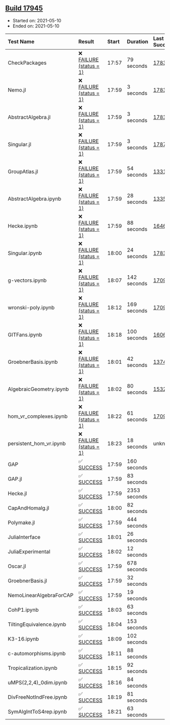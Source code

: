 ## [Build 17945](https://oscarci.mathematik.uni-kl.de/job/oscar/17945/)

* Started on: 2021-05-10
* Ended on: 2021-05-10

| Test Name    | Result | Start | Duration | Last Success | First Failure |
|:-------------|:-------|:------|:---------|:-------------|:--------------|
| CheckPackages | ❌ [FAILURE (status = 1)](https://oscarci.mathematik.uni-kl.de/job/oscar/17945/artifact/logs/build-17945/CheckPackages.log) | 17:57 | 79 seconds | [17832](https://oscarci.mathematik.uni-kl.de/job/oscar/17832/) | [17833](https://oscarci.mathematik.uni-kl.de/job/oscar/17833/) |
| Nemo.jl | ❌ [FAILURE (status = 1)](https://oscarci.mathematik.uni-kl.de/job/oscar/17945/artifact/logs/build-17945/Nemo.jl.log) | 17:59 | 3 seconds | [17835](https://oscarci.mathematik.uni-kl.de/job/oscar/17835/) | [17836](https://oscarci.mathematik.uni-kl.de/job/oscar/17836/) |
| AbstractAlgebra.jl | ❌ [FAILURE (status = 1)](https://oscarci.mathematik.uni-kl.de/job/oscar/17945/artifact/logs/build-17945/AbstractAlgebra.jl.log) | 17:59 | 3 seconds | [17831](https://oscarci.mathematik.uni-kl.de/job/oscar/17831/) | [17832](https://oscarci.mathematik.uni-kl.de/job/oscar/17832/) |
| Singular.jl | ❌ [FAILURE (status = 1)](https://oscarci.mathematik.uni-kl.de/job/oscar/17945/artifact/logs/build-17945/Singular.jl.log) | 17:59 | 3 seconds | [17871](https://oscarci.mathematik.uni-kl.de/job/oscar/17871/) | [17872](https://oscarci.mathematik.uni-kl.de/job/oscar/17872/) |
| GroupAtlas.jl | ❌ [FAILURE (status = 1)](https://oscarci.mathematik.uni-kl.de/job/oscar/17945/artifact/logs/build-17945/GroupAtlas.jl.log) | 17:59 | 54 seconds | [13311](https://oscarci.mathematik.uni-kl.de/job/oscar/13311/) | [13312](https://oscarci.mathematik.uni-kl.de/job/oscar/13312/) |
| AbstractAlgebra.ipynb | ❌ [FAILURE (status = 1)](https://oscarci.mathematik.uni-kl.de/job/oscar/17945/artifact/logs/build-17945/AbstractAlgebra.ipynb.log) | 17:59 | 28 seconds | [13355](https://oscarci.mathematik.uni-kl.de/job/oscar/13355/) | [13356](https://oscarci.mathematik.uni-kl.de/job/oscar/13356/) |
| Hecke.ipynb | ❌ [FAILURE (status = 1)](https://oscarci.mathematik.uni-kl.de/job/oscar/17945/artifact/logs/build-17945/Hecke.ipynb.log) | 17:59 | 88 seconds | [16463](https://oscarci.mathematik.uni-kl.de/job/oscar/16463/) | [16464](https://oscarci.mathematik.uni-kl.de/job/oscar/16464/) |
| Singular.ipynb | ❌ [FAILURE (status = 1)](https://oscarci.mathematik.uni-kl.de/job/oscar/17945/artifact/logs/build-17945/Singular.ipynb.log) | 18:00 | 24 seconds | [17835](https://oscarci.mathematik.uni-kl.de/job/oscar/17835/) | [17836](https://oscarci.mathematik.uni-kl.de/job/oscar/17836/) |
| g-vectors.ipynb | ❌ [FAILURE (status = 1)](https://oscarci.mathematik.uni-kl.de/job/oscar/17945/artifact/logs/build-17945/g-vectors.ipynb.log) | 18:07 | 142 seconds | [17099](https://oscarci.mathematik.uni-kl.de/job/oscar/17099/) | [17100](https://oscarci.mathematik.uni-kl.de/job/oscar/17100/) |
| wronski-poly.ipynb | ❌ [FAILURE (status = 1)](https://oscarci.mathematik.uni-kl.de/job/oscar/17945/artifact/logs/build-17945/wronski-poly.ipynb.log) | 18:12 | 169 seconds | [17098](https://oscarci.mathematik.uni-kl.de/job/oscar/17098/) | [17099](https://oscarci.mathematik.uni-kl.de/job/oscar/17099/) |
| GITFans.ipynb | ❌ [FAILURE (status = 1)](https://oscarci.mathematik.uni-kl.de/job/oscar/17945/artifact/logs/build-17945/GITFans.ipynb.log) | 18:18 | 100 seconds | [16068](https://oscarci.mathematik.uni-kl.de/job/oscar/16068/) | [16069](https://oscarci.mathematik.uni-kl.de/job/oscar/16069/) |
| GroebnerBasis.ipynb | ❌ [FAILURE (status = 1)](https://oscarci.mathematik.uni-kl.de/job/oscar/17945/artifact/logs/build-17945/GroebnerBasis.ipynb.log) | 18:01 | 42 seconds | [13748](https://oscarci.mathematik.uni-kl.de/job/oscar/13748/) | [13749](https://oscarci.mathematik.uni-kl.de/job/oscar/13749/) |
| AlgebraicGeometry.ipynb | ❌ [FAILURE (status = 1)](https://oscarci.mathematik.uni-kl.de/job/oscar/17945/artifact/logs/build-17945/AlgebraicGeometry.ipynb.log) | 18:02 | 80 seconds | [15322](https://oscarci.mathematik.uni-kl.de/job/oscar/15322/) | [15323](https://oscarci.mathematik.uni-kl.de/job/oscar/15323/) |
| hom_vr_complexes.ipynb | ❌ [FAILURE (status = 1)](https://oscarci.mathematik.uni-kl.de/job/oscar/17945/artifact/logs/build-17945/hom_vr_complexes.ipynb.log) | 18:22 | 61 seconds | [17099](https://oscarci.mathematik.uni-kl.de/job/oscar/17099/) | [17100](https://oscarci.mathematik.uni-kl.de/job/oscar/17100/) |
| persistent_hom_vr.ipynb | ❌ [FAILURE (status = 1)](https://oscarci.mathematik.uni-kl.de/job/oscar/17945/artifact/logs/build-17945/persistent_hom_vr.ipynb.log) | 18:23 | 18 seconds | unknown | unknown |
| GAP | ✅ [SUCCESS](https://oscarci.mathematik.uni-kl.de/job/oscar/17945/artifact/logs/build-17945/GAP.log) | 17:59 | 160 seconds |  |  |
| GAP.jl | ✅ [SUCCESS](https://oscarci.mathematik.uni-kl.de/job/oscar/17945/artifact/logs/build-17945/GAP.jl.log) | 17:59 | 83 seconds |  |  |
| Hecke.jl | ✅ [SUCCESS](https://oscarci.mathematik.uni-kl.de/job/oscar/17945/artifact/logs/build-17945/Hecke.jl.log) | 17:59 | 2353 seconds |  |  |
| CapAndHomalg.jl | ✅ [SUCCESS](https://oscarci.mathematik.uni-kl.de/job/oscar/17945/artifact/logs/build-17945/CapAndHomalg.jl.log) | 18:00 | 82 seconds |  |  |
| Polymake.jl | ✅ [SUCCESS](https://oscarci.mathematik.uni-kl.de/job/oscar/17945/artifact/logs/build-17945/Polymake.jl.log) | 17:59 | 444 seconds |  |  |
| JuliaInterface | ✅ [SUCCESS](https://oscarci.mathematik.uni-kl.de/job/oscar/17945/artifact/logs/build-17945/JuliaInterface.log) | 18:01 | 26 seconds |  |  |
| JuliaExperimental | ✅ [SUCCESS](https://oscarci.mathematik.uni-kl.de/job/oscar/17945/artifact/logs/build-17945/JuliaExperimental.log) | 18:02 | 12 seconds |  |  |
| Oscar.jl | ✅ [SUCCESS](https://oscarci.mathematik.uni-kl.de/job/oscar/17945/artifact/logs/build-17945/Oscar.jl.log) | 17:59 | 678 seconds |  |  |
| GroebnerBasis.jl | ✅ [SUCCESS](https://oscarci.mathematik.uni-kl.de/job/oscar/17945/artifact/logs/build-17945/GroebnerBasis.jl.log) | 17:59 | 32 seconds |  |  |
| NemoLinearAlgebraForCAP | ✅ [SUCCESS](https://oscarci.mathematik.uni-kl.de/job/oscar/17945/artifact/logs/build-17945/NemoLinearAlgebraForCAP.log) | 17:59 | 19 seconds |  |  |
| CohP1.ipynb | ✅ [SUCCESS](https://oscarci.mathematik.uni-kl.de/job/oscar/17945/artifact/logs/build-17945/CohP1.ipynb.log) | 18:03 | 63 seconds |  |  |
| TiltingEquivalence.ipynb | ✅ [SUCCESS](https://oscarci.mathematik.uni-kl.de/job/oscar/17945/artifact/logs/build-17945/TiltingEquivalence.ipynb.log) | 18:04 | 153 seconds |  |  |
| K3-16.ipynb | ✅ [SUCCESS](https://oscarci.mathematik.uni-kl.de/job/oscar/17945/artifact/logs/build-17945/K3-16.ipynb.log) | 18:09 | 102 seconds |  |  |
| c-automorphisms.ipynb | ✅ [SUCCESS](https://oscarci.mathematik.uni-kl.de/job/oscar/17945/artifact/logs/build-17945/c-automorphisms.ipynb.log) | 18:11 | 88 seconds |  |  |
| Tropicalization.ipynb | ✅ [SUCCESS](https://oscarci.mathematik.uni-kl.de/job/oscar/17945/artifact/logs/build-17945/Tropicalization.ipynb.log) | 18:15 | 92 seconds |  |  |
| uMPS(2,2,4)_0dim.ipynb | ✅ [SUCCESS](https://oscarci.mathematik.uni-kl.de/job/oscar/17945/artifact/logs/build-17945/uMPS-2-2-4-_0dim.ipynb.log) | 18:16 | 84 seconds |  |  |
| DivFreeNotIndFree.ipynb | ✅ [SUCCESS](https://oscarci.mathematik.uni-kl.de/job/oscar/17945/artifact/logs/build-17945/DivFreeNotIndFree.ipynb.log) | 18:19 | 81 seconds |  |  |
| SymAlgIntToS4rep.ipynb | ✅ [SUCCESS](https://oscarci.mathematik.uni-kl.de/job/oscar/17945/artifact/logs/build-17945/SymAlgIntToS4rep.ipynb.log) | 18:21 | 63 seconds |  |  |
